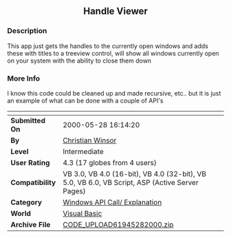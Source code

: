 ﻿<div align="center">

## Handle Viewer


</div>

### Description

This app just gets the handles to the currently open windows and adds these with titles to a treeview control, will show all windows currently open on your system with the ability to close them down
 
### More Info
 
I know this code could be cleaned up and made recursive, etc.. but it is just an example of what can be done with a couple of API's


<span>             |<span>
---                |---
**Submitted On**   |2000-05-28 16:14:20
**By**             |[Christian Winsor](https://github.com/Planet-Source-Code/PSCIndex/blob/master/ByAuthor/christian-winsor.md)
**Level**          |Intermediate
**User Rating**    |4.3 (17 globes from 4 users)
**Compatibility**  |VB 3\.0, VB 4\.0 \(16\-bit\), VB 4\.0 \(32\-bit\), VB 5\.0, VB 6\.0, VB Script, ASP \(Active Server Pages\) 
**Category**       |[Windows API Call/ Explanation](https://github.com/Planet-Source-Code/PSCIndex/blob/master/ByCategory/windows-api-call-explanation__1-39.md)
**World**          |[Visual Basic](https://github.com/Planet-Source-Code/PSCIndex/blob/master/ByWorld/visual-basic.md)
**Archive File**   |[CODE\_UPLOAD61945282000\.zip](https://github.com/Planet-Source-Code/christian-winsor-handle-viewer__1-8430/archive/master.zip)








